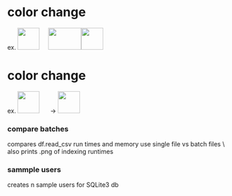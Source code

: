 # color change
ex.
<img src="https://github.com/carter4299/utility/assets/133709987/1c0cee15-7a93-45de-94ee-4cf0b2692a76" width="50" style="margin-right: 20px;"><img src="https://github.com/carter4299/utility/assets/133709987/a21d35cb-87a1-42b3-8ee5-c2fb7bcb5ab7" width="75" height="50"><img src="https://github.com/carter4299/utility/assets/133709987/5e7d1689-4f51-4b3c-84e2-1db0614fa2be" width="50" height="50">
# color change
ex.
<img src="https://github.com/carter4299/utility/assets/133709987/1c0cee15-7a93-45de-94ee-4cf0b2692a76" width="50" style="margin-right: 20px;"> -> <img src="https://github.com/carter4299/utility/assets/133709987/5e7d1689-4f51-4b3c-84e2-1db0614fa2be" width="50">




### compare batches 
compares df.read_csv run times and memory use single file vs batch files \ 
also prints .png of indexing runtimes 

### sammple users 
creates n sample users for SQLite3 db
